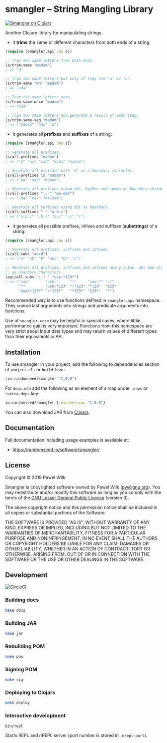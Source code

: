 # smangler – String Mangling Library

[![Smangler on Clojars](https://img.shields.io/clojars/v/io.randomseed/smangler.svg)](https://clojars.org/io.randomseed/smangler)

Another Clojure library for manipulating strings.

* It **trims** the same or different characters from both ends of a string:

```clojure
(require [smangler.api :as s])

;; Trim the same letters from both ends.
(s/trim-same "madam")
; => "d"

;; Trim the same letters but only if they are 'm' or 'n'.
(s/trim-same "mn" "madam")
; => "ada"

;; Trim the same letters once.
(s/trim-same-once "madam")
; => "ada"

;; Trim the same letters and generate a result of each step.
(s/trim-same-seq "madam")
; => ("madam" "ada" "d")
```

* It generates all **prefixes** and **suffixes** of a string:

```clojure
(require [smangler.api :as s])

;; Generate all prefixes.
(s/all-prefixes "madam")
; => ("m" "ma" "mad" "mada" "madam")

;; Generate all prefixes with 'd' as a boundary character.
(s/all-prefixes \d "madam")
; => ("ma" "mad" "madam")

;; Generate all prefixes using dot, hyphen and comma as boundary characters.
(s/all-prefixes ".,-" "ma-dam")
; => ("ma" "ma-" "ma-dam")

;; Generate all suffixes using dot as boundary.
(s/all-suffixes "." "a.b.c")
; => ("a.b.c" ".b.c" "b.c" ".c" "c")
```

* It generates all possible prefixes, infixes and suffixes (**substrings**) of a string:

```clojure
(require [smangler.api :as s])

;; Generate all prefixes, suffixes and infixes.
(s/all-subs "abcd")
; => ("a" "ab" "b" "abc" "bc" "c")

;; Generate all prefixes, suffixes and infixes using colon, dot and star
;; as boundary characters.
(api/all-subs ":.* " "use:*123*")
; => ("use"       "use:"     ":"     "use:*" ":*"
      "*"         "use:*123" ":*123" "*123"  "123"
      "use:*123*" ":*123*"   "*123*" "123*"  "*")
```

Recommended way is to use functions defined in `smangler.api` namespace. They coerce
last arguments into strings and predicate arguments into functions.

Use of `smangler.core` may be helpful in special cases, where littile performance
gain is very important. Functions from this namespace are very strict about input
data types and  may return values of different types than their equivalents in API.

## Installation

To use smangler in your project, add the following to dependencies section of
`project.clj` or `build.boot`:

```clojure
[io.randomseed/smangler "1.0.0"]
```

For `deps.edn` add the following as an element of a map under `:deps` or
`:extra-deps` key:

```clojure
io.randomseed/smangler {:mvn/version "1.0.0"}
```

You can also download JAR from [Clojars](https://clojars.org/io.randomseed/smangler).

## Documentation

Full documentation including usage examples is available at:

* https://randomseed.io/software/smangler/

## License

Copyright © 2019 Paweł Wilk

Smangler is copyrighted software owned by Paweł Wilk (pw@gnu.org). You may
redistribute and/or modify this software as long as you comply with the terms of
the [GNU Lesser General Public License][LICENSE] (version 3).

The above copyright notice and this permission notice shall be included in all
copies or substantial portions of the Software.

THE SOFTWARE IS PROVIDED "AS IS", WITHOUT WARRANTY OF ANY KIND, EXPRESS OR
IMPLIED, INCLUDING BUT NOT LIMITED TO THE WARRANTIES OF MERCHANTABILITY, FITNESS
FOR A PARTICULAR PURPOSE AND NONINFRINGEMENT. IN NO EVENT SHALL THE AUTHORS OR
COPYRIGHT HOLDERS BE LIABLE FOR ANY CLAIM, DAMAGES OR OTHER LIABILITY, WHETHER
IN AN ACTION OF CONTRACT, TORT OR OTHERWISE, ARISING FROM, OUT OF OR IN
CONNECTION WITH THE SOFTWARE OR THE USE OR OTHER DEALINGS IN THE SOFTWARE.

## Development

[![CircleCI](https://circleci.com/gh/randomseed-io/smangler.svg?style=svg)](https://circleci.com/gh/randomseed-io/smangler)

### Building docs

```bash
make docs
```

### Building JAR

```bash
make jar
```

### Rebuilding POM

```bash
make pom
```

### Signing POM

```bash
make sig
```

### Deploying to Clojars

```bash
make deploy
```

### Interactive development

```bash
bin/repl
```

Starts REPL and nREPL server (port number is stored in `.nrepl-port`).

[LICENSE]:    https://github.com/randomseed-io/smangler/blob/master/LICENSE
